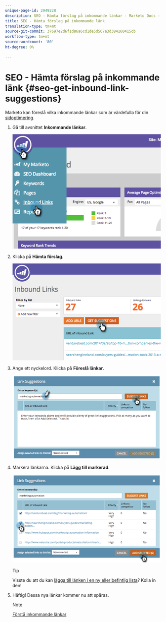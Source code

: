 ```yaml
---
unique-page-id: 2949228
description: SEO - Hämta förslag på inkommande länkar - Marketo Docs - Produktdokumentation
title: SEO - Hämta förslag på inkommande länk
translation-type: tm+mt
source-git-commit: 37697e2d6f1d86a6cd1de5d567a3d384160415cb
workflow-type: tm+mt
source-wordcount: '80'
ht-degree: 0%

---
```



# SEO - Hämta förslag på inkommande länk {#seo-get-inbound-link-suggestions}

Marketo kan föreslå vilka inkommande länkar som är värdefulla för din [sidoptimering](/help/marketo/product-docs/additional-apps/seo/understanding-seo/understanding-search-engine-optimization.md).

1. Gå till avsnittet **Inkommande länkar**.

   ![](assets/image2014-9-18-13-3a20-3a44.png)

1. Klicka på **Hämta förslag**.

   ![](assets/image2014-9-18-13-3a21-3a8.png)

1. Ange ett nyckelord. Klicka på **Föreslå länkar**.

   ![](assets/image2014-9-18-13-3a21-3a31.png)

1. Markera länkarna. Klicka på **Lägg till markerad**.

   ![](assets/image2014-9-18-13-3a21-3a40.png)

   >[!TIP]
   >
   >Visste du att du kan [lägga till länken i en ny eller befintlig lista](/help/marketo/product-docs/additional-apps/seo/inbound-links/seo-add-remove-an-inbound-link-url-from-a-list.md)? Kolla in den!

1. Häftig! Dessa nya länkar kommer nu att spåras.

   >[!NOTE]
   >
   >[Förstå inkommande länkar](/help/marketo/product-docs/additional-apps/seo/inbound-links/seo-understanding-inbound-links.md)
